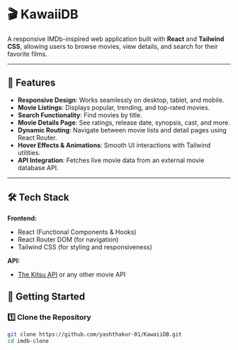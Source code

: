 # 🎬 KawaiiDB

A responsive IMDb-inspired web application built with **React** and **Tailwind CSS**, allowing users to browse movies, view details, and search for their favorite films.

---

## 📌 Features

- **Responsive Design**: Works seamlessly on desktop, tablet, and mobile.
- **Movie Listings**: Displays popular, trending, and top-rated movies.
- **Search Functionality**: Find movies by title.
- **Movie Details Page**: See ratings, release date, synopsis, cast, and more.
- **Dynamic Routing**: Navigate between movie lists and detail pages using React Router.
- **Hover Effects & Animations**: Smooth UI interactions with Tailwind utilities.
- **API Integration**: Fetches live movie data from an external movie database API.

---

## 🛠️ Tech Stack

**Frontend:**
- React (Functional Components & Hooks)
- React Router DOM (for navigation)
- Tailwind CSS (for styling and responsiveness)

**API:**
- [The Kitsu API](https://kitsu.docs.apiary.io/#introduction/) or any other movie API






## 🚀 Getting Started

### 1️⃣ Clone the Repository
```bash
git clone https://github.com/yashthakur-01/KawaiiDB.git
cd imdb-clone
